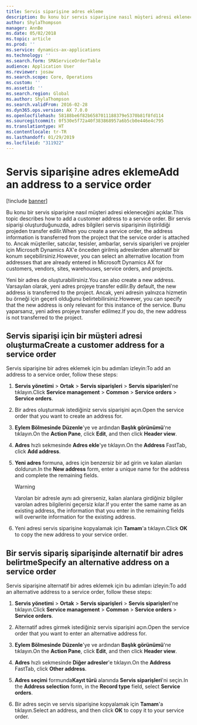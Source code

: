 ```yaml
---
title: Servis siparişine adres ekleme
description: Bu konu bir servis siparişine nasıl müşteri adresi ekleneceğini açıklar.
author: ShylaThompson
manager: AnnBe
ms.date: 05/02/2018
ms.topic: article
ms.prod: ''
ms.service: dynamics-ax-applications
ms.technology: ''
ms.search.form: SMAServiceOrderTable
audience: Application User
ms.reviewer: josaw
ms.search.scope: Core, Operations
ms.custom: ''
ms.assetid: ''
ms.search.region: Global
ms.author: ShylaThompson
ms.search.validFrom: 2016-02-28
ms.dyn365.ops.version: AX 7.0.0
ms.openlocfilehash: 58188be6f82b6587011188379e5370b81f8fd114
ms.sourcegitcommit: 0f530e5f72a40f383868957a6b5cb0e446e4c795
ms.translationtype: HT
ms.contentlocale: tr-TR
ms.lasthandoff: 01/29/2019
ms.locfileid: "311922"
---
```

# <a name="add-an-address-to-a-service-order"></a><span data-ttu-id="d3472-103">Servis siparişine adres ekleme</span><span class="sxs-lookup"><span data-stu-id="d3472-103">Add an address to a service order</span></span>    

[!include [banner](../includes/banner.md)]


<span data-ttu-id="d3472-104">Bu konu bir servis siparişine nasıl müşteri adresi ekleneceğini açıklar.</span><span class="sxs-lookup"><span data-stu-id="d3472-104">This topic describes how to add a customer address to a service order.</span></span> <span data-ttu-id="d3472-105">Bir servis siparişi oluşturduğunuzda, adres bilgileri servis siparişinin iliştirildiği projeden transfer edilir.</span><span class="sxs-lookup"><span data-stu-id="d3472-105">When you create a service order, the address information is transferred from the project that the service order is attached to.</span></span> <span data-ttu-id="d3472-106">Ancak müşteriler, satıcılar, tesisler, ambarlar, servis siparişleri ve projeler için Microsoft Dynamics AX'e önceden girilmiş adreslerden alternatif bir konum seçebilirsiniz.</span><span class="sxs-lookup"><span data-stu-id="d3472-106">However, you can select an alternative location from addresses that are already entered in Microsoft Dynamics AX for customers, vendors, sites, warehouses, service orders, and projects.</span></span>

<span data-ttu-id="d3472-107">Yeni bir adres de oluşturabilirsiniz.</span><span class="sxs-lookup"><span data-stu-id="d3472-107">You can also create a new address.</span></span> <span data-ttu-id="d3472-108">Varsayılan olarak, yeni adres projeye transfer edilir.</span><span class="sxs-lookup"><span data-stu-id="d3472-108">By default, the new address is transferred to the project.</span></span> <span data-ttu-id="d3472-109">Ancak, yeni adresin yalnızca hizmetin bu örneği için geçerli olduğunu belirtebilirsiniz.</span><span class="sxs-lookup"><span data-stu-id="d3472-109">However, you can specify that the new address is only relevant for this instance of the service.</span></span> <span data-ttu-id="d3472-110">Bunu yaparsanız, yeni adres projeye transfer edilmez.</span><span class="sxs-lookup"><span data-stu-id="d3472-110">If you do, the new address is not transferred to the project.</span></span>

## <a name="create-a-customer-address-for-a-service-order"></a><span data-ttu-id="d3472-111">Servis siparişi için bir müşteri adresi oluşturma</span><span class="sxs-lookup"><span data-stu-id="d3472-111">Create a customer address for a service order</span></span>

<span data-ttu-id="d3472-112">Servis siparişine bir adres eklemek için bu adımları izleyin:</span><span class="sxs-lookup"><span data-stu-id="d3472-112">To add an address to a service order, follow these steps:</span></span>

1.  <span data-ttu-id="d3472-113">**Servis yönetimi** \> **Ortak** \> **Servis siparişleri** \> **Servis siparişleri**'ne tıklayın.</span><span class="sxs-lookup"><span data-stu-id="d3472-113">Click **Service management** \> **Common** \> **Service orders** \> **Service orders**.</span></span>

2.  <span data-ttu-id="d3472-114">Bir adres oluşturmak istediğiniz servis siparişini açın.</span><span class="sxs-lookup"><span data-stu-id="d3472-114">Open the service order that you want to create an address for.</span></span>

3.  <span data-ttu-id="d3472-115">**Eylem Bölmesinde** **Düzenle**'ye ve ardından **Başlık görünümü**'ne tıklayın.</span><span class="sxs-lookup"><span data-stu-id="d3472-115">On the **Action Pane**, click **Edit**, and then click **Header view**.</span></span>

4.  <span data-ttu-id="d3472-116">**Adres** hızlı sekmesinde **Adres ekle**'ye tıklayın.</span><span class="sxs-lookup"><span data-stu-id="d3472-116">On the **Address** FastTab, click **Add address**.</span></span>

5.  <span data-ttu-id="d3472-117">**Yeni adres** formuna, adres için benzersiz bir ad girin ve kalan alanları doldurun.</span><span class="sxs-lookup"><span data-stu-id="d3472-117">In the **New address** form, enter a unique name for the address and complete the remaining fields.</span></span> 
    

    > [!WARNING]
    > <P><span data-ttu-id="d3472-118">Varolan bir adresle aynı adı girerseniz, kalan alanlara girdiğiniz bilgiler varolan adres bilgilerini geçersiz kılar.</span><span class="sxs-lookup"><span data-stu-id="d3472-118">If you enter the same name as an existing address, the information that you enter in the remaining fields will overwrite information for the existing address.</span></span></P>


6.  <span data-ttu-id="d3472-119">Yeni adresi servis siparişine kopyalamak için **Tamam**'a tıklayın.</span><span class="sxs-lookup"><span data-stu-id="d3472-119">Click **OK** to copy the new address to your service order.</span></span>

## <a name="specify-an-alternative-address-on-a-service-order"></a><span data-ttu-id="d3472-120">Bir servis sipariş siparişinde alternatif bir adres belirtme</span><span class="sxs-lookup"><span data-stu-id="d3472-120">Specify an alternative address on a service order</span></span>

<span data-ttu-id="d3472-121">Servis siparişine alternatif bir adres eklemek için bu adımları izleyin:</span><span class="sxs-lookup"><span data-stu-id="d3472-121">To add an alternative address to a service order, follow these steps:</span></span>

1.  <span data-ttu-id="d3472-122">**Servis yönetimi** \> **Ortak** \> **Servis siparişleri** \> **Servis siparişleri**'ne tıklayın.</span><span class="sxs-lookup"><span data-stu-id="d3472-122">Click **Service management** \> **Common** \> **Service orders** \> **Service orders**.</span></span>

2.  <span data-ttu-id="d3472-123">Alternatif adres girmek istediğiniz servis siparişini açın.</span><span class="sxs-lookup"><span data-stu-id="d3472-123">Open the service order that you want to enter an alternative address for.</span></span>

3.  <span data-ttu-id="d3472-124">**Eylem Bölmesinde** **Düzenle**'ye ve ardından **Başlık görünümü**'ne tıklayın.</span><span class="sxs-lookup"><span data-stu-id="d3472-124">On the **Action Pane**, click **Edit**, and then click **Header view**.</span></span>

4.  <span data-ttu-id="d3472-125">**Adres** hızlı sekmesinde **Diğer adresler**'e tıklayın.</span><span class="sxs-lookup"><span data-stu-id="d3472-125">On the **Address** FastTab, click **Other address**.</span></span>

5.  <span data-ttu-id="d3472-126">**Adres seçimi** formunda**Kayıt türü** alanında **Servis siparişleri**'ni seçin.</span><span class="sxs-lookup"><span data-stu-id="d3472-126">In the **Address selection** form, in the **Record type** field, select **Service orders**.</span></span>

6.  <span data-ttu-id="d3472-127">Bir adres seçin ve servis siparişine kopyalamak için **Tamam**'a tıklayın.</span><span class="sxs-lookup"><span data-stu-id="d3472-127">Select an address, and then click **OK** to copy it to your service order.</span></span>


  


